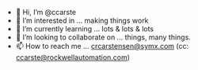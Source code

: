 - 👋 Hi, I’m @ccarste
- 👀 I’m interested in ... making things work
- 🌱 I’m currently learning ... lots & lots & lots
- 💞️ I’m looking to collaborate on ... things, many things.
- 📫 How to reach me ... crcarstensen@symx.com (cc: ccarste@rockwellautomation.com)

<!---
ccarste/ccarste is a ✨ special ✨ repository because its `README.md` (this file) appears on your GitHub profile.
You can click the Preview link to take a look at your changes.
--->
